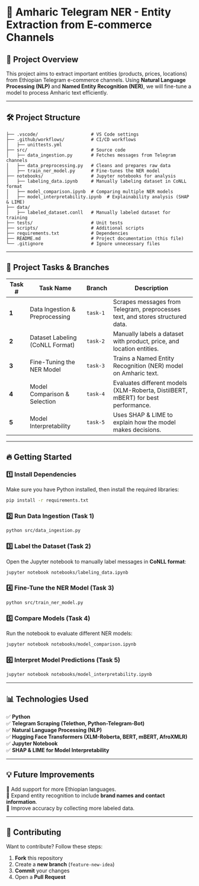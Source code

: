 # 📌 **Amharic Telegram NER - Entity Extraction from E-commerce Channels**  

## 🚀 **Project Overview**  
This project aims to extract important entities (products, prices, locations) from Ethiopian Telegram e-commerce channels. Using **Natural Language Processing (NLP)** and **Named Entity Recognition (NER)**, we will fine-tune a model to process Amharic text efficiently.  

---

## 🛠 **Project Structure**  
```
├── .vscode/                    # VS Code settings
├── .github/workflows/          # CI/CD workflows
│   ├── unittests.yml
├── src/                        # Source code
│   ├── data_ingestion.py       # Fetches messages from Telegram channels
│   ├── data_preprocessing.py   # Cleans and prepares raw data
│   ├── train_ner_model.py      # Fine-tunes the NER model
├── notebooks/                  # Jupyter notebooks for analysis
│   ├── labeling_data.ipynb     # Manually labeling dataset in CoNLL format
│   ├── model_comparison.ipynb  # Comparing multiple NER models
│   ├── model_interpretability.ipynb  # Explainability analysis (SHAP & LIME)
├── data/                       
│   ├── labeled_dataset.conll   # Manually labeled dataset for training
├── tests/                      # Unit tests
├── scripts/                    # Additional scripts
├── requirements.txt            # Dependencies
├── README.md                   # Project documentation (this file)
└── .gitignore                  # Ignore unnecessary files
```

---

## 📌 **Project Tasks & Branches**  

| Task # | Task Name | Branch | Description |
|--------|----------------------|-----------|-------------|
| **1** | Data Ingestion & Preprocessing | `task-1` | Scrapes messages from Telegram, preprocesses text, and stores structured data. |
| **2** | Dataset Labeling (CoNLL Format) | `task-2` | Manually labels a dataset with product, price, and location entities. |
| **3** | Fine-Tuning the NER Model | `task-3` | Trains a Named Entity Recognition (NER) model on Amharic text. |
| **4** | Model Comparison & Selection | `task-4` | Evaluates different models (XLM-Roberta, DistilBERT, mBERT) for best performance. |
| **5** | Model Interpretability | `task-5` | Uses SHAP & LIME to explain how the model makes decisions. |

---

## 🔥 **Getting Started**  
### **1️⃣ Install Dependencies**  
Make sure you have Python installed, then install the required libraries:  
```bash
pip install -r requirements.txt
```

### **2️⃣ Run Data Ingestion (Task 1)**  
```bash
python src/data_ingestion.py
```

### **3️⃣ Label the Dataset (Task 2)**
Open the Jupyter notebook to manually label messages in **CoNLL format**:  
```bash
jupyter notebook notebooks/labeling_data.ipynb
```

### **4️⃣ Fine-Tune the NER Model (Task 3)**
```bash
python src/train_ner_model.py
```

### **5️⃣ Compare Models (Task 4)**
Run the notebook to evaluate different NER models:  
```bash
jupyter notebook notebooks/model_comparison.ipynb
```

### **6️⃣ Interpret Model Predictions (Task 5)**
```bash
jupyter notebook notebooks/model_interpretability.ipynb
```

---

## 📊 **Technologies Used**  
✅ **Python**  
✅ **Telegram Scraping (Telethon, Python-Telegram-Bot)**  
✅ **Natural Language Processing (NLP)**  
✅ **Hugging Face Transformers (XLM-Roberta, BERT, mBERT, AfroXMLR)**  
✅ **Jupyter Notebook**  
✅ **SHAP & LIME for Model Interpretability**  

---

## 💡 **Future Improvements**  
🔹 Add support for more Ethiopian languages.  
🔹 Expand entity recognition to include **brand names and contact information**.  
🔹 Improve accuracy by collecting more labeled data.  

---

## 🤝 **Contributing**  
Want to contribute? Follow these steps:  
1. **Fork** this repository  
2. Create a **new branch** (`feature-new-idea`)  
3. **Commit** your changes  
4. Open a **Pull Request**  

